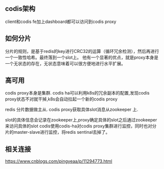 ## codis架构
client和codis fe加上dashboard都可以访问到codis proxy

## 如何分片
分片的规则，是基于redis的key进行CRC32的运算（循环冗余检测），然后再进行一个一致性哈希。最终落到一个slot上。
他有一个显著的优点，就是proxy本身是一个无状态的存在，无状态意味着可以很方便地进行水平扩展。

## 高可用
codis proxy本身是集群.
codis ha可以利用k8s的冗余副本的配置,发现codis proxy状态不对就干掉,k8s会自动拉起一个新的codis proxy

redis 分片数据做主从.
codis proxy获取具体slot消息从zookeeper 上.

slot的具体信息会记录在zookeeper上,proxy确定具体的slot之后通过zookeeper来访问具体的slot
codis使用codis-ha对codis proxy集群进行监控，同时也对分片的master-slave进行监控，将redis sentinal去掉了。

## 相关连接
https://www.cnblogs.com/pingyeaa/p/11294773.html
